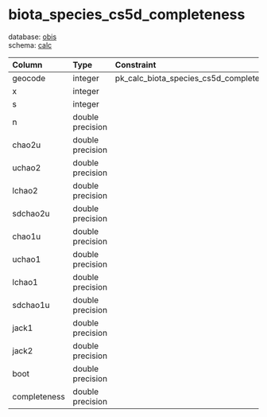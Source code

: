 # biota_species_cs5d_completeness
database: [obis](../)  
schema: [calc](calc)  

|Column|Type|Constraint|
|:---|:---|:---|
|geocode|integer|pk_calc_biota_species_cs5d_completeness |
|x|integer||
|s|integer||
|n|double precision||
|chao2u|double precision||
|uchao2|double precision||
|lchao2|double precision||
|sdchao2u|double precision||
|chao1u|double precision||
|uchao1|double precision||
|lchao1|double precision||
|sdchao1u|double precision||
|jack1|double precision||
|jack2|double precision||
|boot|double precision||
|completeness|double precision||
